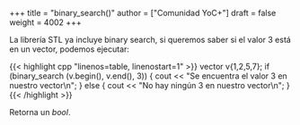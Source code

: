 +++
title = "binary_search()"
author = ["Comunidad YoC+"]
draft = false
weight = 4002
+++

La librería STL ya incluye binary search, si queremos saber si el valor
3 está en un vector, podemos ejecutar:

{{< highlight cpp "linenos=table, linenostart=1" >}}
vector<int> v{1,2,5,7};
if (binary_search (v.begin(), v.end(), 3)) {
    cout << "Se encuentra el valor 3 en nuestro vector\n";
}
else {
    cout << "No hay ningún 3 en nuestro vector\n";
}
{{< /highlight >}}

Retorna un _bool_.
